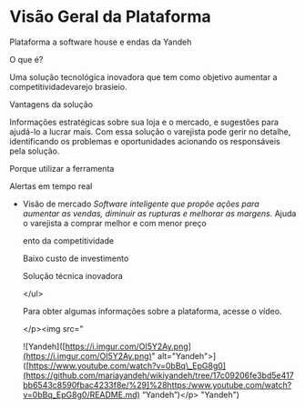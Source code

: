 # Visão Geral da Plataforma

Plataforma a software house e endas da Yandeh

O que é?

Uma solução tecnológica inovadora que tem como objetivo aumentar a competitividadevarejo brasieio.

Vantagens da solução

 Informações estratégicas sobre sua loja e o mercado, e sugestões para ajudá-lo a lucrar mais. Com essa solução o varejista pode gerir no detalhe, identificando os problemas e oportunidades acionando os responsáveis pela solução.

Porque utilizar a ferramenta

Alertas em tempo real

* Visão de mercado _Software inteligente que propõe ações para aumentar as vendas, diminuir as rupturas e melhorar as margens._ Ajuda o varejista a comprar melhor e com menor preço

  ento da competitividade

  Baixo custo de investimento

  Solução técnica inovadora

  &lt;/ul&gt;

  Para obter algumas informações sobre a plataforma, acesse o vídeo.

  &lt;/p&gt;&lt;img src="

  !\[Yandeh\]\([https://i.imgur.com/OI5Y2Ay.png](https://i.imgur.com/OI5Y2Ay.png)" alt="Yandeh"&gt;\]\([https://www.youtube.com/watch?v=0bBq\_EpG8g0](https://github.com/mariayandeh/wikiyandeh/tree/17c09206fe3bd5e417bb6543c8590fbac4233f8e/%29]%28https:/www.youtube.com/watch?v=0bBq_EpG8g0/README.md) “Yandeh”\)&lt;/p&gt; "Yandeh"\)


